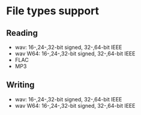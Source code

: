 # File types support

## Reading

* wav: 16-,24-,32-bit signed, 32-,64-bit IEEE
* wav W64: 16-,24-,32-bit signed, 32-,64-bit IEEE
* FLAC
* MP3

## Writing

* wav: 16-,24-,32-bit signed, 32-,64-bit IEEE
* wav W64: 16-,24-,32-bit signed, 32-,64-bit IEEE
